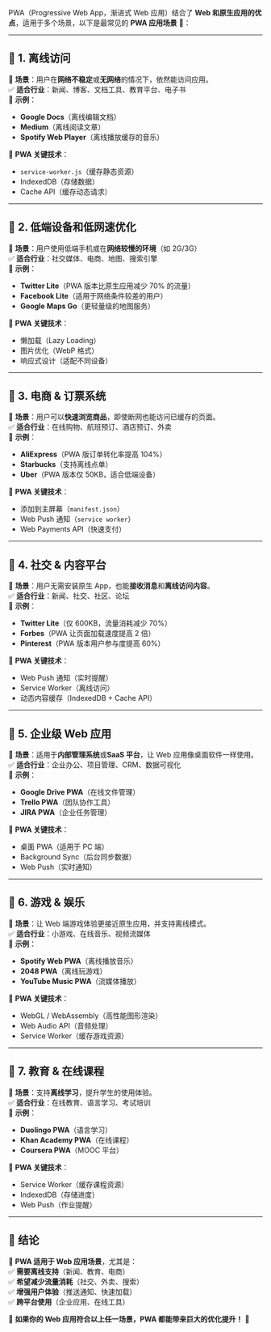 PWA（Progressive Web App，渐进式 Web 应用）结合了 **Web 和原生应用的优点**，适用于多个场景，以下是最常见的 **PWA 应用场景** 🚀：

---

## **📌 1. 离线访问**

📍 **场景**：用户在**网络不稳定**或**无网络**的情况下，依然能访问应用。  
✅ **适合行业**：新闻、博客、文档工具、教育平台、电子书  
🎯 **示例**：

- **Google Docs**（离线编辑文档）
- **Medium**（离线阅读文章）
- **Spotify Web Player**（离线播放缓存的音乐）

📖 **PWA 关键技术**：

- `service-worker.js`（缓存静态资源）
- IndexedDB（存储数据）
- Cache API（缓存动态请求）

---

## **📌 2. 低端设备和低网速优化**

📍 **场景**：用户使用低端手机或在**网络较慢的环境**（如 2G/3G）  
✅ **适合行业**：社交媒体、电商、地图、搜索引擎  
🎯 **示例**：

- **Twitter Lite**（PWA 版本比原生应用减少 70% 的流量）
- **Facebook Lite**（适用于网络条件较差的用户）
- **Google Maps Go**（更轻量级的地图服务）

📖 **PWA 关键技术**：

- 懒加载（Lazy Loading）
- 图片优化（WebP 格式）
- 响应式设计（适配不同设备）

---

## **📌 3. 电商 & 订票系统**

📍 **场景**：用户可以**快速浏览商品**，即使断网也能访问已缓存的页面。  
✅ **适合行业**：在线购物、航班预订、酒店预订、外卖  
🎯 **示例**：

- **AliExpress**（PWA 版订单转化率提高 104%）
- **Starbucks**（支持离线点单）
- **Uber**（PWA 版本仅 50KB，适合低端设备）

📖 **PWA 关键技术**：

- 添加到主屏幕（`manifest.json`）
- Web Push 通知（`service worker`）
- Web Payments API（快速支付）

---

## **📌 4. 社交 & 内容平台**

📍 **场景**：用户无需安装原生 App，也能**接收消息**和**离线访问内容**。  
✅ **适合行业**：新闻、社交、社区、论坛  
🎯 **示例**：

- **Twitter Lite**（仅 600KB，流量消耗减少 70%）
- **Forbes**（PWA 让页面加载速度提高 2 倍）
- **Pinterest**（PWA 版本用户参与度提高 60%）

📖 **PWA 关键技术**：

- Web Push 通知（实时提醒）
- Service Worker（离线访问）
- 动态内容缓存（IndexedDB + Cache API）

---

## **📌 5. 企业级 Web 应用**

📍 **场景**：适用于**内部管理系统**或**SaaS 平台**，让 Web 应用像桌面软件一样使用。  
✅ **适合行业**：企业办公、项目管理、CRM、数据可视化  
🎯 **示例**：

- **Google Drive PWA**（在线文件管理）
- **Trello PWA**（团队协作工具）
- **JIRA PWA**（企业任务管理）

📖 **PWA 关键技术**：

- 桌面 PWA（适用于 PC 端）
- Background Sync（后台同步数据）
- Web Push（实时通知）

---

## **📌 6. 游戏 & 娱乐**

📍 **场景**：让 Web 端游戏体验更接近原生应用，并支持离线模式。  
✅ **适合行业**：小游戏、在线音乐、视频流媒体  
🎯 **示例**：

- **Spotify Web PWA**（离线播放音乐）
- **2048 PWA**（离线玩游戏）
- **YouTube Music PWA**（流媒体播放）

📖 **PWA 关键技术**：

- WebGL / WebAssembly（高性能图形渲染）
- Web Audio API（音频处理）
- Service Worker（缓存游戏资源）

---

## **📌 7. 教育 & 在线课程**

📍 **场景**：支持**离线学习**，提升学生的使用体验。  
✅ **适合行业**：在线教育、语言学习、考试培训  
🎯 **示例**：

- **Duolingo PWA**（语言学习）
- **Khan Academy PWA**（在线课程）
- **Coursera PWA**（MOOC 平台）

📖 **PWA 关键技术**：

- Service Worker（缓存课程资源）
- IndexedDB（存储进度）
- Web Push（作业提醒）

---

## **🎯 结论**

📌 **PWA 适用于 Web 应用场景**，尤其是：  
✅ **需要离线支持**（新闻、教育、电商）  
✅ **希望减少流量消耗**（社交、外卖、搜索）  
✅ **增强用户体验**（推送通知、快速加载）  
✅ **跨平台使用**（企业应用、在线工具）

🚀 **如果你的 Web 应用符合以上任一场景，PWA 都能带来巨大的优化提升！** 🎯
